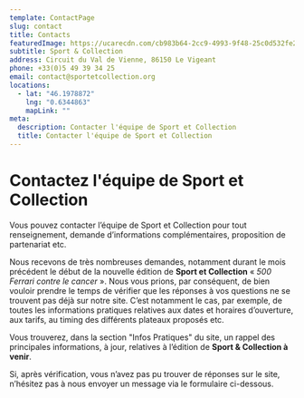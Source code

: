 ```yaml
---
template: ContactPage
slug: contact
title: Contacts
featuredImage: https://ucarecdn.com/cb983b64-2cc9-4993-9f48-25c0d532fe28/-/preview/-/enhance/50/
subtitle: Sport & Collection
address: Circuit du Val de Vienne, 86150 Le Vigeant
phone: +33(0)5 49 39 34 25
email: contact@sportetcollection.org
locations:
  - lat: "46.1978872"
    lng: "0.6344863"
    mapLink: ""
meta:
  description: Contacter l'équipe de Sport et Collection
  title: Contacter l'équipe de Sport et Collection
---
```

# Contactez l'équipe de Sport et Collection

Vous pouvez contacter l’équipe de Sport et Collection pour tout renseignement, demande d’informations complémentaires, proposition de partenariat etc.

Nous recevons de très nombreuses demandes, notamment durant le mois précédent le début de la nouvelle édition de **Sport et Collection** « *500 Ferrari contre le cancer* ». Nous vous prions, par conséquent, de bien vouloir prendre le temps de vérifier que les réponses à vos questions ne se trouvent pas déjà sur notre site. C’est notamment le cas, par exemple, de toutes les informations pratiques relatives aux dates et horaires d’ouverture, aux tarifs, au timing des différents plateaux proposés etc.

Vous trouverez, dans la section "Infos Pratiques" du site, un rappel des principales informations, à jour, relatives à l’édition de **Sport & Collection à venir**.

Si, après vérification, vous n’avez pas pu trouver de réponses sur le site, n’hésitez pas à nous envoyer un message via le formulaire ci-dessous.